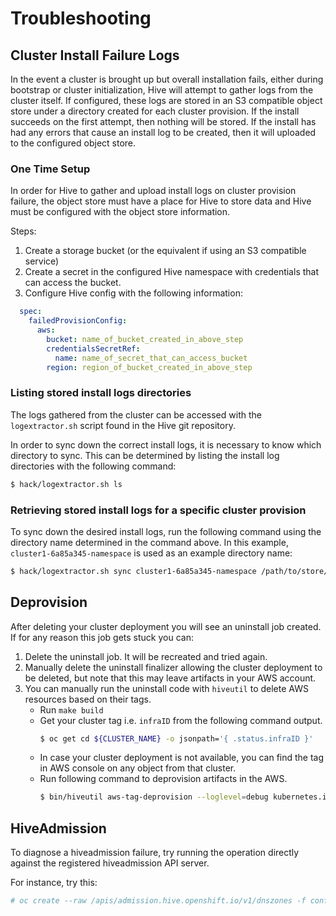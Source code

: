 # Troubleshooting

## Cluster Install Failure Logs

In the event a cluster is brought up but overall installation fails, either during bootstrap or cluster initialization, Hive will attempt to gather logs from the cluster itself. If configured, these logs are stored in an S3 compatible object store under a directory created for each cluster provision. If the install succeeds on the first attempt, then nothing will be stored. If the install has had any errors that cause an install log to be created, then it will uploaded to the configured object store.

### One Time Setup

In order for Hive to gather and upload install logs on cluster provision failure, the object store must have a place for Hive to store data and Hive must be configured with the object store information.

Steps:
1. Create a storage bucket (or the equivalent if using an S3 compatible service)
1. Create a secret in the configured Hive namespace with credentials that can access the bucket.
1. Configure Hive config with the following information:
```yaml
  spec:
    failedProvisionConfig:
      aws:
        bucket: name_of_bucket_created_in_above_step
        credentialsSecretRef:
          name: name_of_secret_that_can_access_bucket
        region: region_of_bucket_created_in_above_step
```

### Listing stored install logs directories

The logs gathered from the cluster can be accessed with the `logextractor.sh` script found in the Hive git repository.

In order to sync down the correct install logs, it is necessary to know which directory to sync. This can be determined by listing the install log directories with the following command:

```bash
$ hack/logextractor.sh ls
```

### Retrieving stored install logs for a specific cluster provision

To sync down the desired install logs, run the following command using the directory name determined in the command above. In this example, `cluster1-6a85a345-namespace` is used as an example directory name:

```bash
$ hack/logextractor.sh sync cluster1-6a85a345-namespace /path/to/store/the/logs
```

## Deprovision

After deleting your cluster deployment you will see an uninstall job created. If for any reason this job gets stuck you can:

 1. Delete the uninstall job. It will be recreated and tried again.
 2. Manually delete the uninstall finalizer allowing the cluster deployment to be deleted, but note that this may leave artifacts in your AWS account.
 3. You can manually run the uninstall code with `hiveutil` to delete AWS resources based on their tags.
    * Run `make build`
    * Get your cluster tag i.e. `infraID` from the following command output.
      ```bash
      $ oc get cd ${CLUSTER_NAME} -o jsonpath='{ .status.infraID }'
      ```
    * In case your cluster deployment is not available, you can find the tag in AWS console on any object from that cluster.
    * Run following command to deprovision artifacts in the AWS.
      ```bash
      $ bin/hiveutil aws-tag-deprovision --loglevel=debug kubernetes.io/cluster/<infraID>=owned
      ```

## HiveAdmission

To diagnose a hiveadmission failure, try running the operation directly against the registered hiveadmission API server.

For instance, try this:
```sh
# oc create --raw /apis/admission.hive.openshift.io/v1/dnszones -f config/samples/hiveadmission-review-failure.json -v 8 | jq
```

